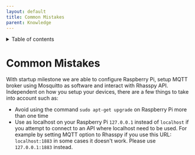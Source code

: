 ```yaml
---
layout: default
title: Common Mistakes
parent: Knowledge
---
```


<details close markdown="block">
  <summary>
    Table of contents
  </summary>
  {: .text-delta }
1. TOC
{:toc}
</details>

# Common Mistakes

With startup milestone we are able to configure Raspberry Pi, setup MQTT broker using Mosquitto as software and 
interact with Rhasspy API.
Independent on how you setup your devices, there are a few things to take into account such as:

- Avoid using the  command ` sudo apt-get upgrade ` on Raspberry Pi more than one time
- Use as localhost on your Raspberry Pi `127.0.0.1` instead of `localhost` if you attempt to connect to an API 
  where localhost need to be used. For example by setting MQTT option to Rhasspy if you use this URL: `localhost:1883` 
  in some cases it doesn't work. Please use ` 127.0.0.1:1883` instead.